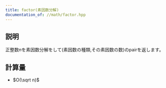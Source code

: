 ```yaml
---
title: factor(素因数分解)
documentation_of: //math/factor.hpp
---
```


## 説明
正整数$n$を素因数分解をして(素因数の種類,その素因数の数)のpairを返します。

## 計算量
* $O(\sqrt n)$

